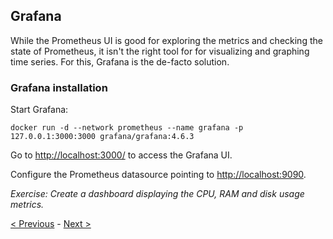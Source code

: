 ## Grafana

While the Prometheus UI is good for exploring the metrics and checking the
state of Prometheus, it isn't the right tool for for visualizing and graphing
time series. For this, Grafana is the de-facto solution.

### Grafana installation

Start Grafana:

```
docker run -d --network prometheus --name grafana -p 127.0.0.1:3000:3000 grafana/grafana:4.6.3
```

Go to <http://localhost:3000/> to access the Grafana UI.

Configure the Prometheus datasource pointing to <http://localhost:9090>.

*Exercise: Create a dashboard displaying the CPU, RAM and disk usage metrics.*


[< Previous](Alerting.md) - [Next >](ServiceDiscovery.md)
